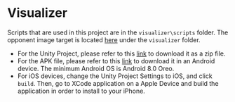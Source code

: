 # Visualizer

Scripts that are used in this project are in the `visualizer\scripts` folder.
The opponent image target is located [here](ar_marker.jpg) under the `visualizer` folder.


- For the Unity Project, please refer to this [link](https://drive.google.com/file/d/1N1SpsvruBnomHz4BAytBM4TkEUsTRiBb/view?usp=sharing) to download it as a zip file.
- For the APK file, please refer to this [link](https://drive.google.com/file/d/19BsKiynizqJDyYzUisCKuVhkD-1iCwOY/view?usp=sharing) to download it in an Android device. The minimum Android OS is Android 8.0 Oreo.
- For iOS devices, change the Unity Project Settings to iOS, and click `build`. Then, go to XCode application on a Apple Device and build the application in order to install to your iPhone.